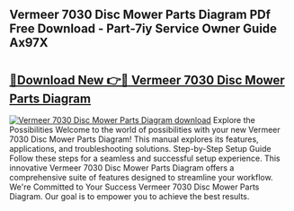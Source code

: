 ## Vermeer 7030 Disc Mower Parts Diagram PDf Free Download - Part-7iy Service Owner Guide Ax97X

# <h2><a href="http://dfm5m0.blite.top/?on=Vermeer+7030+Disc+Mower+Parts+Diagram">🔗Download New 👉🔴 Vermeer 7030 Disc Mower Parts Diagram</a></h2>

[![Vermeer 7030 Disc Mower Parts Diagram download](https://i.imgur.com/lujVjoI.png)](http://dfm5m0.blite.top/?on=Vermeer+7030+Disc+Mower+Parts+Diagram)
Explore the Possibilities Welcome to the world of possibilities with your new Vermeer 7030 Disc Mower Parts Diagram! This manual explores its features, applications, and troubleshooting solutions. Step-by-Step Setup Guide Follow these steps for a seamless and successful setup experience. This innovative Vermeer 7030 Disc Mower Parts Diagram offers a comprehensive suite of features designed to streamline your workflow. We're Committed to Your Success Vermeer 7030 Disc Mower Parts Diagram. Our goal is to empower you to achieve the best results.

